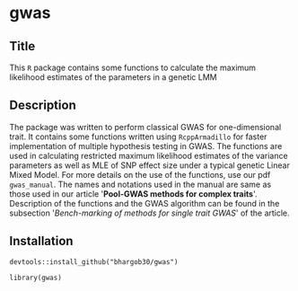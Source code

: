 # gwas
## Title
This `R` package contains some functions to calculate the maximum likelihood estimates of the parameters in a genetic LMM
## Description 
The package was written to perform classical GWAS for one-dimensional trait. It contains
some functions written using `RcppArmadillo` for faster implementation of multiple hypothesis
testing in GWAS. The functions are used in calculating restricted maximum likelihood estimates
of the variance parameters as well as MLE of SNP effect size under a typical genetic Linear Mixed Model. 
For more details on the use of the functions, use our pdf `gwas_manual`. The names and notations used in the manual are same as those used in our article 
'**Pool-GWAS methods for complex traits**'. Description of the functions and the GWAS algorithm can be found in the subsection '*Bench-marking of methods for single trait GWAS*' of the article. 
## Installation 
`devtools::install_github("bhargob30/gwas")`

`library(gwas)`
